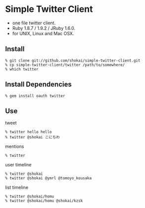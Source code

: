 Simple Twitter Client
=====================
* one file twitter client.
* Ruby 1.8.7 / 1.9.2 / JRuby 1.6.0.
* for UNIX, Linux and Mac OSX.


Install
-------

    % git clone git://github.com/shokai/simple-twitter-client.git
    % cp simple-twitter-client/twitter /path/to/somewhere/
    % which twitter


Install Dependencies
--------------------

    % gem install oauth twitter


Use
---

tweet

    % twitter hello hello
    % twitter @shokai こにちわ


mentions

    % twitter


user timeline

    % twitter @shokai
    % twitter @shokai @ymrl @tomoyo_kousaka


list timeline

    % twitter @shokai/homu
    % twitter @shokai/homu @shokai/kzsk
